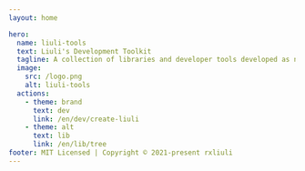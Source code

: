 ```yaml
---
layout: home

hero:
  name: liuli-tools
  text: Liuli's Development Toolkit
  tagline: A collection of libraries and developer tools developed as needed.
  image:
    src: /logo.png
    alt: liuli-tools
  actions:
    - theme: brand
      text: dev
      link: /en/dev/create-liuli
    - theme: alt
      text: lib
      link: /en/lib/tree
footer: MIT Licensed | Copyright © 2021-present rxliuli
---
```

